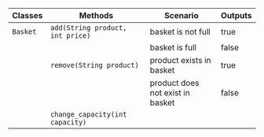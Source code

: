 | Classes         | Methods                                     | Scenario								| Outputs |
|-----------------|---------------------------------------------|---------------------------------------|---------|
| `Basket`		  | `add(String product, int price)`		    | basket is not full					| true	  |
|				  |											    | basket is full						| false	  |
|                 | `remove(String product)`					| product exists in basket				| true	  |
|				  |											    | product does not exist in basket		| false	  |
|				  | `change_capacity(int capacity)`			    |										|		  |